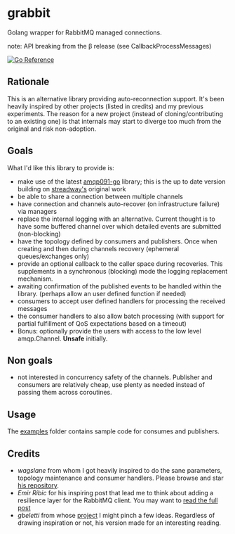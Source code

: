 # grabbit
Golang wrapper for RabbitMQ managed connections.

note: API breaking from the &beta; release (see CallbackProcessMessages)

[![Go Reference](https://pkg.go.dev/badge/github.com/LucaWolf/grabbit.svg)](https://pkg.go.dev/github.com/LucaWolf/grabbit)

## Rationale
This is an alternative library providing auto-reconnection support. It's been heavily inspired by other projects (listed in credits) and my previous experiments. The reason for a new
project (instead of cloning/contributing to an existing one) is that internals may start to 
diverge too much from the original and risk non-adoption.

## Goals
What I'd like this library to provide is:

  * make use of the latest [amqp091-go](https://github.com/rabbitmq/amqp091-go) library;
      this is the up to date version building on [streadway's](https://github.com/streadway/amqp) original work
  * be able to share a connection between multiple channels
  * have connection and channels auto-recover (on infrastructure failure) via managers
  * replace the internal logging with an alternative. Current thought is to have some
      buffered channel over which detailed events are submitted (non-blocking)
  * have the topology defined by consumers and publishers. Once when creating and then
      during channels recovery (ephemeral queues/exchanges only)
  * provide an optional callback to the caller space during recoveries. This supplements
     in a synchronous (blocking) mode the logging replacement mechanism.
  * awaiting confirmation of the published events to be handled within the library. 
      (perhaps allow an user defined function if needed)
  * consumers to accept user defined handlers for processing the received messages
  * the consumer handlers to also allow batch processing (with support for 
      partial fulfillment of QoS expectations based on a timeout)
  * Bonus: optionally provide the users with access to the low level amqp.Channel. **Unsafe**
      initially.

## Non goals

  * not interested in concurrency safety of the channels. Publisher and consumers are relatively cheap, use plenty as needed
    instead of passing them across coroutines.

## Usage
The [examples](https://github.com/LucaWolf/grabbit/blob/main/examples) folder contains sample code for consumes and publishers.

## Credits

  * _wagslane_ from whom I got heavily inspired to do the sane parameters, 
      topology maintenance and consumer handlers. Please browse and star [his repository](https://github.com/wagslane/go-rabbitmq).
  * _Emir Ribic_ for his inspiring post that lead me to think about adding a resilience layer 
      for the RabbitMQ client. You may want to [read the full post](https://www.ribice.ba/golang-rabbitmq-client/)
  * _gbeletti_ from whose [project](https://github.com/gbeletti/rabbitmq) I might pinch a few ideas. Regardless of drawing inspiration or not, his version made for an interesting reading.
